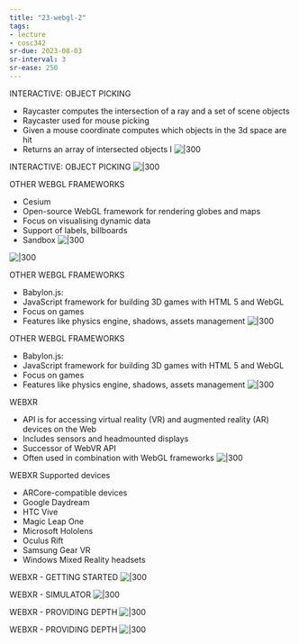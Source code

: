 ```yaml
---
title: "23-webgl-2"
tags: 
- lecture
- cosc342
sr-due: 2023-08-03
sr-interval: 3
sr-ease: 250
---
```


INTERACTIVE: OBJECT PICKING
- Raycaster computes the intersection of a ray and a set of scene objects 
- Raycaster used for mouse picking 
- Given a mouse coordinate computes which objects in the 3d space are hit 
- Returns an array of intersected objects I
![|300](https://i.imgur.com/kcEO4ws.png)

INTERACTIVE: OBJECT PICKING
![|300](https://i.imgur.com/vNA1i0Y.png)

OTHER WEBGL FRAMEWORKS
- Cesium 
- Open-source WebGL framework for rendering globes and maps 
- Focus on visualising dynamic data 
- Support of labels, billboards 
- Sandbox
![|300](https://i.imgur.com/RobpeOu.png)

![|300](https://i.imgur.com/WeSJTHD.png)

OTHER WEBGL FRAMEWORKS
- Babylon.js: 
- JavaScript framework for building 3D games with HTML 5 and WebGL 
- Focus on games 
- Features like physics engine, shadows, assets management
![|300](https://i.imgur.com/OobNKVa.png)

OTHER WEBGL FRAMEWORKS
- Babylon.js: 
- JavaScript framework for building 3D games with HTML 5 and WebGL 
- Focus on games 
- Features like physics engine, shadows, assets management
![|300](https://i.imgur.com/o1y4Qqi.png)

WEBXR
- API is for accessing virtual reality (VR) and augmented reality (AR) devices on the Web 
- Includes sensors and headmounted displays 
- Successor of WebVR API 
- Often used in combination with WebGL frameworks
![|300](https://i.imgur.com/31TTHaI.png)

WEBXR
Supported devices 
- ARCore-compatible devices 
- Google Daydream 
- HTC Vive 
- Magic Leap One 
- Microsoft Hololens 
- Oculus Rift 
- Samsung Gear VR 
- Windows Mixed Reality headsets

WEBXR - GETTING STARTED
![|300](https://i.imgur.com/5P09iHz.png)

WEBXR - SIMULATOR
![|300](https://i.imgur.com/UABxtjS.png)

WEBXR - PROVIDING DEPTH
![|300](https://i.imgur.com/POVmkca.png)

WEBXR - PROVIDING DEPTH
![|300](https://i.imgur.com/Ei6UcqK.png)
